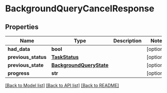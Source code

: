 # BackgroundQueryCancelResponse


## Properties
Name | Type | Description | Notes
------------ | ------------- | ------------- | -------------
**had_data** | **bool** |  | [optional] 
**previous_status** | [**TaskStatus**](TaskStatus.md) |  | [optional] 
**previous_state** | [**BackgroundQueryState**](BackgroundQueryState.md) |  | [optional] 
**progress** | **str** |  | [optional] 

[[Back to Model list]](../README.md#documentation-for-models) [[Back to API list]](../README.md#documentation-for-api-endpoints) [[Back to README]](../README.md)


